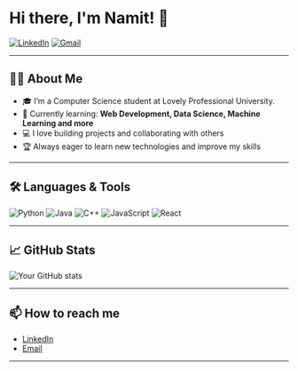 # Hi there, I'm Namit! 👋

[![LinkedIn](https://img.shields.io/badge/-LinkedIn-0077B5?style=flat-square&logo=linkedin&logoColor=white&link=https://www.linkedin.com/in/namit-pareek-ab2705291/)](https://www.linkedin.com/in/namit-pareek-ab2705291/)
[![Gmail](https://img.shields.io/badge/-Email-D14836?style=flat-square&logo=gmail&logoColor=white&link=mailto:pareeknamit8@gmail.com)](mailto:pareeknamit8@gmail.com)

---

## 👨‍💻 About Me

- 🎓 I’m a Computer Science student at Lovely Professional University.
- 🌱 Currently learning: **Web Development, Data Science, Machine Learning and more**
- 💻 I love building projects and collaborating with others
- 🏆 Always eager to learn new technologies and improve my skills

---

## 🛠️ Languages & Tools

![Python](https://img.shields.io/badge/-Python-3776AB?style=flat-square&logo=python&logoColor=white)
![Java](https://img.shields.io/badge/-Java-007396?style=flat-square&logo=java&logoColor=white)
![C++](https://img.shields.io/badge/-C++-00599C?style=flat-square&logo=cplusplus&logoColor=white)
![JavaScript](https://img.shields.io/badge/-JavaScript-F7DF1E?style=flat-square&logo=javascript&logoColor=black)
![React](https://img.shields.io/badge/-React-61DAFB?style=flat-square&logo=react&logoColor=black)

---

## 📈 GitHub Stats

![Your GitHub stats](https://github-readme-stats.vercel.app/api?username=menamiit&show_icons=true&theme=radical)

---

## 📫 How to reach me

- [LinkedIn](https://www.linkedin.com/in/namit-pareek-ab2705291/)
- [Email](pareeknamit8@gmail.com)

---
